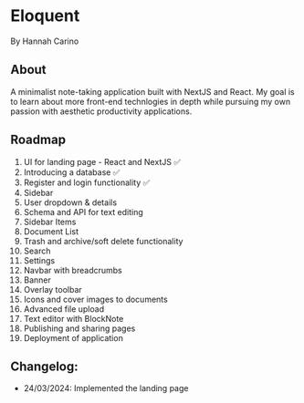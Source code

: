 # Eloquent
By Hannah Carino

## About
A minimalist note-taking application built with NextJS and React. My goal is to learn about more front-end technlogies in depth while pursuing my own passion with aesthetic productivity applications.

## Roadmap
1. UI for landing page - React and NextJS  ✅
2. Introducing a database  ✅
3. Register and login functionality  ✅
4. Sidebar
5. User dropdown & details
6. Schema and API for text editing
7. Sidebar Items
8. Document List
9. Trash and archive/soft delete functionality
10. Search
11. Settings
12. Navbar with breadcrumbs
13. Banner
14. Overlay toolbar
15. Icons and cover images to documents
16. Advanced file upload
17. Text editor with BlockNote
18. Publishing and sharing pages
19. Deployment of application

## Changelog:

- 24/03/2024: Implemented the landing page